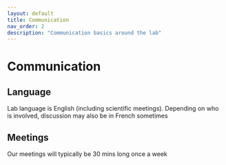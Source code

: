 ```yaml
---
layout: default
title: Communication
nav_order: 2
description: "Communication basics around the lab"
---
```


# Communication

## Language

Lab language is English (including scientific meetings).
Depending on who is involved, discussion may also be in French sometimes

## Meetings

Our meetings will typically be 30 mins long once a week